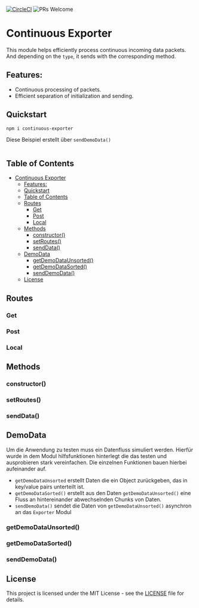 [![CircleCI](https://img.shields.io/circleci/build/github/a6b8/dataExporter/main)]() ![PRs Welcome](https://img.shields.io/badge/PRs-welcome-brightgreen.svg)

# Continuous Exporter
This module helps efficiently process continuous incoming data packets. And depending on the `type`, it sends with the corresponding method.

## Features:
- Continuous processing of packets.
- Efficient separation of initialization and sending.


## Quickstart

```
npm i continuous-exporter
```
Diese Beispiel erstellt über `sendDemoData()`

```js
```


## Table of Contents
- [Continuous Exporter](#continuous-exporter)
  - [Features:](#features)
  - [Quickstart](#quickstart)
  - [Table of Contents](#table-of-contents)
  - [Routes](#routes)
    - [Get](#get)
    - [Post](#post)
    - [Local](#local)
  - [Methods](#methods)
    - [constructor()](#constructor)
    - [setRoutes()](#setroutes)
    - [sendData()](#senddata)
  - [DemoData](#demodata)
    - [getDemoDataUnsorted()](#getdemodataunsorted)
    - [getDemoDataSorted()](#getdemodatasorted)
    - [sendDemoData()](#senddemodata)
  - [License](#license)


## Routes

### Get

### Post

### Local




## Methods

### constructor()


### setRoutes()

### sendData()


## DemoData

Um die Anwendung zu testen muss ein Datenfluss simuliert werden. Hierfür wurde in dem Modul hilfsfunktionen hinterlegt die das testen und ausprobieren stark vereinfachen. Die einzelnen Funktionen bauen hierbei aufeinander auf. 

- `getDemoDataUnsorted` erstellt Daten die ein Object zurückgeben, das in key/value pairs unterteilt ist.  
- `getDemoDataSorted()` erstellt aus den Daten `getDemoDataUnsorted()` eine Fluss an hintereinander abwechselnden Chunks von Daten. 
- `sendDemoData()` sendet die Daten von `getDemoDataUnsorted()` asynchron an das `Exporter` Modul



### getDemoDataUnsorted()

### getDemoDataSorted()

### sendDemoData()


## License

This project is licensed under the MIT License - see the [LICENSE](LICENSE) file for details.